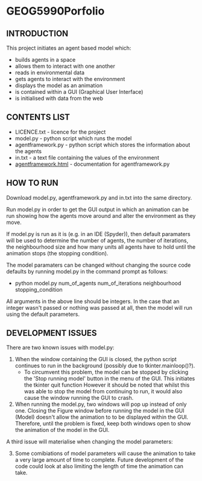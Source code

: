 # GEOG5990Porfolio
## INTRODUCTION
This project initiates an agent based model which:
* builds agents in a space
* allows them to interact with one another 
* reads in environmental data 
* gets agents to interact with the environment 
* displays the model as an animation 
* is contained within a GUI (Graphical User Interface)
* is initialised with data from the web 

## CONTENTS LIST  
* LICENCE.txt - licence for the project 
* model.py - python script which runs the model
* agentframework.py - python script which stores the information about the agents
* in.txt - a text file containing the values of the environment
* [agentframework.html](https://htmlpreview.github.io/?https://github.com/gy21lm/GEOG5990Portfolio/blob/main/agentframework.html) - documentation for agentframework.py

## HOW TO RUN 
Download model.py, agentframework.py and in.txt into the same directory.

Run model.py in order to get the GUI output in which an animation can be run showing how the agents move around and alter the environment as they move.

If model.py is run as it is (e.g. in an IDE (Spyder)), then default paramaters will be used to determine the number of agents, the number of iterations, the neighbourhood size and how many units all agents have to hold until the animation stops (the stopping condition).

The model paramaters can be changed without changing the source code defaults by running model.py in the command prompt as follows:
* python model.py num_of_agents num_of_iterations neighbourhood stopping_condition

All arguments in the above line should be integers. In the case that an integer wasn't passed or nothing was passed at all, then the model will run using the default parameters. 

## DEVELOPMENT ISSUES 
There are two known issues with model.py:
1. When the window containing the GUI is closed, the python script continues to run in the background (possibly due to tkinter.mainloop()?).
      * To circumvent this problem, the model can be stopped by clicking the 'Stop running model' button in the menu of the GUI. This initiates the tkinter quit function However it should be noted that whilst this was able to stop the model from continuing to run, it would also cause the window running the GUI to crash. 
2. When running the model.py, two windows will pop up instead of only one. Closing the Figure window before running the model in the GUI (Model) doesn't allow the animation to to be displayed within the GUI. Therefore, until the problem is fixed, keep both windows open to show the animation of the model in the GUI.

A third issue will materialise when changing the model parameters:

3. Some comibiations of model parameters will cause the animation to take a very large amount of time to complete. Future development of the code could look at also limiting the length of time the animation can take. 
